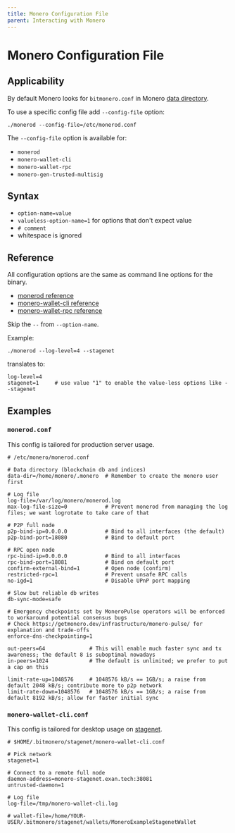 ```yaml
---
title: Monero Configuration File
parent: Interacting with Monero
---
```


# Monero Configuration File

## Applicability

By default Monero looks for `bitmonero.conf` in Monero [data directory](/interacting/overview.html/#data-directory).

To use a specific config file add `--config-file` option:

`./monerod --config-file=/etc/monerod.conf`

The `--config-file` option is available for: 

* `monerod`
* `monero-wallet-cli`
* `monero-wallet-rpc`
* `monero-gen-trusted-multisig`

## Syntax

* `option-name=value`
* `valueless-option-name=1` for options that don't expect value
* `# comment`
* whitespace is ignored

## Reference

All configuration options are the same as command line options for the binary.

* [monerod reference](/interacting/monerod.md)
* [monero-wallet-cli reference](/interacting/monero-wallet-cli.md)
* [monero-wallet-rpc reference](/interacting/monero-wallet-rpc.md)

Skip the `--` from `--option-name`.

Example:

`./monerod --log-level=4 --stagenet`

translates to:

    log-level=4
    stagenet=1     # use value "1" to enable the value-less options like --stagenet 

## Examples

### `monerod.conf`

This config is tailored for production server usage.

    # /etc/monero/monerod.conf
    
    # Data directory (blockchain db and indices)
    data-dir=/home/monero/.monero  # Remember to create the monero user first
    
    # Log file
    log-file=/var/log/monero/monerod.log
    max-log-file-size=0            # Prevent monerod from managing the log files; we want logrotate to take care of that
    
    # P2P full node
    p2p-bind-ip=0.0.0.0            # Bind to all interfaces (the default)
    p2p-bind-port=18080            # Bind to default port
    
    # RPC open node
    rpc-bind-ip=0.0.0.0            # Bind to all interfaces
    rpc-bind-port=18081            # Bind on default port
    confirm-external-bind=1        # Open node (confirm)
    restricted-rpc=1               # Prevent unsafe RPC calls
    no-igd=1                       # Disable UPnP port mapping
    
    # Slow but reliable db writes
    db-sync-mode=safe
    
    # Emergency checkpoints set by MoneroPulse operators will be enforced to workaround potential consensus bugs
    # Check https://getmonero.dev/infrastructure/monero-pulse/ for explanation and trade-offs
    enforce-dns-checkpointing=1
    
    out-peers=64              # This will enable much faster sync and tx awareness; the default 8 is suboptimal nowadays
    in-peers=1024             # The default is unlimited; we prefer to put a cap on this
    
    limit-rate-up=1048576     # 1048576 kB/s == 1GB/s; a raise from default 2048 kB/s; contribute more to p2p network
    limit-rate-down=1048576   # 1048576 kB/s == 1GB/s; a raise from default 8192 kB/s; allow for faster initial sync

### `monero-wallet-cli.conf`

This config is tailored for desktop usage on [stagenet](/infrastructure/networks).

    # $HOME/.bitmonero/stagenet/monero-wallet-cli.conf

    # Pick network
    stagenet=1

    # Connect to a remote full node    
    daemon-address=monero-stagenet.exan.tech:38081
    untrusted-daemon=1

    # Log file
    log-file=/tmp/monero-wallet-cli.log
    
    # wallet-file=/home/YOUR-USER/.bitmonero/stagenet/wallets/MoneroExampleStagenetWallet
